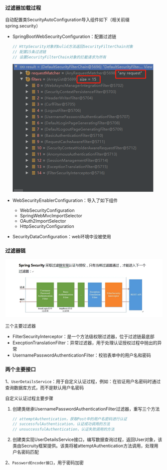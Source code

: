 ### 过滤器加载过程

自动配置类SecurityAutoConfiguration导入组件如下（相关前缀spring.security）

- SpringBootWebSecurityConfiguration：配置过滤链

  ```java
  // HttpSecurity对象的bulid方法返回SecurityFilterChain对象
  // 配置15条过滤链
  // 设置SecurityFilterChain对象的拦截请求为所有
  ```

  ![image-20211027123412392](image/image-20211027123412392.png)

- WebSecurityEnablerConfiguration：导入了如下组件

  - WebSecurityConfiguration
  - SpringWebMvcImportSelector
  - OAuth2ImportSelector
  - HttpSecurityConfiguration

- SecurityDataConfiguration：web环境中没被使用





### 过滤器链

![image-20211103172942598](image/image-20211103172942598.png)

三个主要过滤器

- FilterSecurityInterceptor：是一个方法级权限过滤器，位于过滤链最底部
- ExecptionTranslationFilter：异常过滤器，用于处理认证授权过程中抛出的异常
- UsernamePasswordAuthenticationFilter：校验表单中的用户名和密码







### 两个主要接口

1、`UserDetailsService`：用于自定义认证过程，例如：在验证用户名密码时通过查询数据库方式，而不是默认用户名密码



自定义认证过程主要步骤

1. 创建类继承UsernamePasswordAuthenticationFilter过滤器，重写三个方法

   ```java
   // attemptAuthentication，获取Post中的用户名密码进行认证
   // successfulAuthentication，认证成功调用的方法
   // unsuccessfulAuthentication，认证失败调用的方法
   ```

2. 创建类实现UserDetailsService接口，编写数据查询过程，返回User对象，该类由Secruity框架提供。该类将被attemptAuthentication方法调用，处理用户名密码匹配



2、`PasswordEncoder接口`，用于密码加密